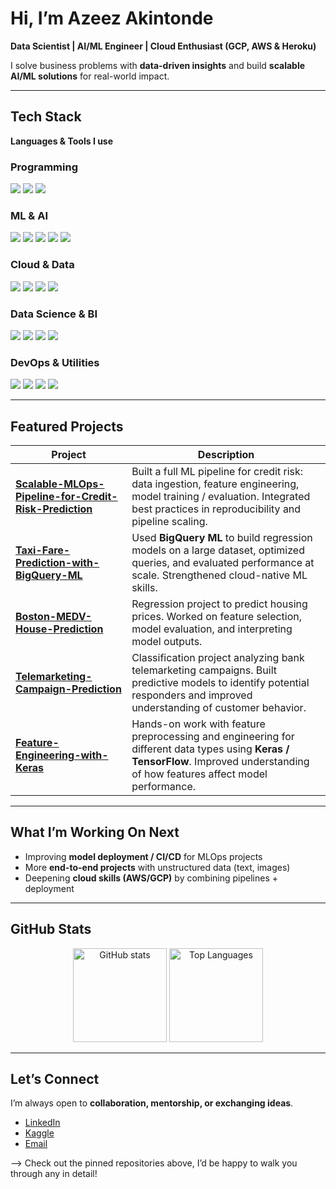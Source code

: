 # Hi, I’m Azeez Akintonde  

**Data Scientist | AI/ML Engineer | Cloud Enthusiast (GCP, AWS & Heroku)**  

I solve business problems with **data-driven insights** and build **scalable AI/ML solutions** for real-world impact.  

---

## Tech Stack  

**Languages & Tools I use**  

### Programming  
<img src="https://img.shields.io/badge/Python-3776AB?style=for-the-badge&logo=python&logoColor=white"/>   <img src="https://img.shields.io/badge/R-276DC3?style=for-the-badge&logo=r&logoColor=white"/>   <img src="https://img.shields.io/badge/SQL-4479A1?style=for-the-badge&logo=postgresql&logoColor=white"/>  

### ML & AI  
<img src="https://img.shields.io/badge/Scikit--learn-F7931E?style=for-the-badge&logo=scikit-learn&logoColor=white"/>  <img src="https://img.shields.io/badge/TensorFlow-FF6F00?style=for-the-badge&logo=tensorflow&logoColor=white"/>  <img src="https://img.shields.io/badge/PyTorch-EE4C2C?style=for-the-badge&logo=pytorch&logoColor=white"/> <img src="https://img.shields.io/badge/MLflow-0194E2?style=for-the-badge&logo=mlflow&logoColor=white"/>  <img src="https://img.shields.io/badge/DVC-945DD6?style=for-the-badge&logo=dvc&logoColor=white"/>  

### Cloud & Data  
<img src="https://img.shields.io/badge/Google%20Cloud-4285F4?style=for-the-badge&logo=google-cloud&logoColor=white"/>  <img src="https://img.shields.io/badge/AWS-232F3E?style=for-the-badge&logo=amazon-aws&logoColor=white"/>  <img src="https://img.shields.io/badge/Heroku-430098?style=for-the-badge&logo=heroku&logoColor=white"/>  <img src="https://img.shields.io/badge/BigQuery-669DF6?style=for-the-badge&logo=google-bigquery&logoColor=white"/>  

### Data Science & BI  
<img src="https://img.shields.io/badge/Pandas-150458?style=for-the-badge&logo=pandas&logoColor=white"/>  <img src="https://img.shields.io/badge/Numpy-013243?style=for-the-badge&logo=numpy&logoColor=white"/>  <img src="https://img.shields.io/badge/Power%20BI-F2C811?style=for-the-badge&logo=powerbi&logoColor=black"/>  <img src="https://img.shields.io/badge/Grafana-F46800?style=for-the-badge&logo=grafana&logoColor=white"/>  

### DevOps & Utilities  
<img src="https://img.shields.io/badge/Docker-2496ED?style=for-the-badge&logo=docker&logoColor=white"/>  <img src="https://img.shields.io/badge/Postman-FF6C37?style=for-the-badge&logo=postman&logoColor=white"/>  <img src="https://img.shields.io/badge/Git%20Bash-4EAA25?style=for-the-badge&logo=git&logoColor=white"/>  <img src="https://img.shields.io/badge/Linux-FCC624?style=for-the-badge&logo=linux&logoColor=black"/>  

---

## Featured Projects  

| Project | Description |
|---------|-------------|
| **[Scalable-MLOps-Pipeline-for-Credit-Risk-Prediction](https://github.com/clusterloggs/Scalable-MLOps-Pipeline-for-Credit-Risk-Prediction)** | Built a full ML pipeline for credit risk: data ingestion, feature engineering, model training / evaluation. Integrated best practices in reproducibility and pipeline scaling. |
| **[Taxi-Fare-Prediction-with-BigQuery-ML](https://github.com/clusterloggs/Taxi-Fare-Prediction-with-BigQuery-ML)** | Used **BigQuery ML** to build regression models on a large dataset, optimized queries, and evaluated performance at scale. Strengthened cloud-native ML skills. |
| **[Boston-MEDV-House-Prediction](https://github.com/clusterloggs/Boston-MEDV-House-Prediction)** | Regression project to predict housing prices. Worked on feature selection, model evaluation, and interpreting model outputs. |
| **[Telemarketing-Campaign-Prediction](https://github.com/clusterloggs/Telemarketing-Campaign-Prediction)** | Classification project analyzing bank telemarketing campaigns. Built predictive models to identify potential responders and improved understanding of customer behavior. |
| **[Feature-Engineering-with-Keras](https://github.com/clusterloggs/feature-engineering-with-keras)** | Hands-on work with feature preprocessing and engineering for different data types using **Keras / TensorFlow**. Improved understanding of how features affect model performance. |

---

## What I’m Working On Next  

- Improving **model deployment / CI/CD** for MLOps projects  
- More **end-to-end projects** with unstructured data (text, images)  
- Deepening **cloud skills (AWS/GCP)** by combining pipelines + deployment  

---

## GitHub Stats  

<p align="center">  
  <img src="https://github-readme-stats.vercel.app/api?username=clusterloggs&show_icons=true&theme=tokyonight" alt="GitHub stats" height="150"/>  
  <img src="https://github-readme-stats.vercel.app/api/top-langs/?username=clusterloggs&layout=compact&theme=tokyonight" alt="Top Languages" height="150"/>  
</p>  

---

## Let’s Connect  

I’m always open to **collaboration, mentorship, or exchanging ideas**.  

- [LinkedIn](https://www.linkedin.com/in/azeezakintonde)  
- [Kaggle](https://www.kaggle.com/azeezakintonde)  
- [Email](mailto:Azkintonde@gmail.com)  

--> Check out the pinned repositories above, I’d be happy to walk you through any in detail!
